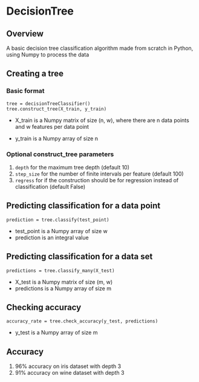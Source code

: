# DecisionTree

## Overview
A basic decision tree classification algorithm made from scratch in Python, using Numpy to process the data

## Creating a tree

### Basic format
```
tree = decisionTreeClassifier()
tree.construct_tree(X_train, y_train)
```
- X_train is a Numpy matrix of size (n, w), where there are n data points and w features per data point

- y_train is a Numpy array of size n

### Optional construct_tree parameters
1) `depth` for the maximum tree depth (default 10)
2) `step_size` for the number of finite intervals per feature (default 100)
3) `regress` for if the construction should be for regression instead of classification (default False)

##  Predicting classification for a data point
```
prediction = tree.classify(test_point)
```
- test_point is a Numpy array of size w
- prediction is an integral value

##  Predicting classification for a data set
```
predictions = tree.classify_many(X_test)
```
- X_test is a Numpy matrix of size (m, w)
- predictions is a Numpy array of size m

##  Checking accuracy
```
accuracy_rate = tree.check_accuracy(y_test, predictions)
```
- y_test is a Numpy array of size m

## Accuracy
1) 96% accuracy on iris dataset with depth 3
2) 91% accuracy on wine dataset with depth 3
